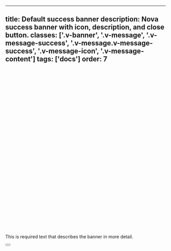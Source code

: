 <!--
 *              Copyright (c) 2025 Visa, Inc.
 *
 * Licensed under the Apache License, Version 2.0 (the "License");
 * you may not use this file except in compliance with the License.
 * You may obtain a copy of the License at
 *
 *         http://www.apache.org/licenses/LICENSE-2.0
 *
 * Unless required by applicable law or agreed to in writing, software
 * distributed under the License is distributed on an "AS IS" BASIS,
 * WITHOUT WARRANTIES OR CONDITIONS OF ANY KIND, either express or implied.
 * See the License for the specific language governing permissions and
 * limitations under the License.
 *
 -->
---
title: Default success banner
description: Nova success banner with icon, description, and close button. 
classes: ['.v-banner', '.v-message', '.v-message-success', '.v-message.v-message-success', '.v-message-icon', '.v-message-content']
tags: ['docs']
order: 7
---

<div class="v-message v-message-success v-banner">
  <svg aria-hidden="true" class="v-icon v-icon-visa v-icon-low v-message-icon" focusable="false" viewbox="0 0 24 24">
    <use href="#visa-success-low">
    </use>
  </svg>
  <div class="v-message-content v-pl-2 v-pb-2">
    <p>
      This is required text that describes the banner in more detail.
    </p>
  </div>
  <button aria-label="close" class="v-button v-button-icon v-button-tertiary v-button-small v-button-subtle -v-mt-8 -v-mr-16" type="button">
    <svg aria-hidden="true" class="v-icon v-icon-visa v-icon-tiny" focusable="false" viewbox="0 0 16 16">
      <use href="#visa-close-tiny">
      </use>
    </svg>
  </button>
</div>
